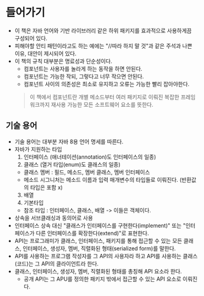 # 들어가기
- 이 책은 자바 언어와 기반 라이브러리 같은 하위 패키지를 효과적으로 사용하게끔 구성되어 있다.
- 피해야할 안티 패턴이라고도 하는 예에는 "//따라 하지 말 것"과 같은 주석과 나쁜 이유, 대안이 제시되어 있다.
- 이 책의 규칙 대부분은 명료성과 단순성이다.
  - 컴포넌트는 사용자를 놀라게 하는 동작을 하면 안된다.
  - 컴포넌트는 가능한 작되, 그렇다고 너무 작으면 안된다.
  - 컴포넌트 사이의 의존성은 최소로 유지하고 오류는 가능한 빨리 잡아야한다.
  > 이 책에서 컴포넌트란 개별 메소드부터 여러 패키지로 이뤄진 복잡한 프레임워크까지 재사용 가능한 모든 소프트웨어 요소를 뜻한다.
## 기술 용어
- 기술 용어는 대부분 자바 8용 언어 명세를 따른다.
- 자바가 지원하는 타입
  1. 인터페이스 (애너테이션(annotation)도 인터페이스의 일종)
  2. 클래스 (열거 타입(enum)도 클래스의 일종)
    - 클래스 멤버 : 필드, 메소드, 멤버 클래스, 멤버 인터페이스
    - 메소드 시그니처는 메소드 이름과 입력 매개변수의 타입들로 이뤄진다. (반환값의 타입은 포함 x)
  3. 배열 
  4. 기본타입
  - 참조 타입 : 인터페이스, 클래스, 배열
    -> 이들은 객체이다.
- 상속을 서브클래싱과 동의어로 사용
- 인터페이스 상속 대신 "클래스가 인터페이스를 구현한다(implement)" 또는 "인터페이스가 다른 인터페이스를 확장한다(extend)"로 표현한다.
- API는 프로그래미가 클래스, 인터페이스, 패키지를 통해 접근할 수 있는 모든 클래스, 인터페이스, 생성자, 멤버, 직렬화된 형태(serialized form)를 말한다.
- API를 사용하는 프로그램 작성자를 그 API의 사용자라 하고 API를 사용하는 클래스(코드)는 그 API의 클라이언트라 한다.
- 클래스, 인터페이스, 생성자, 멤버, 직렬화된 형태를 총칭해 API 요소라 한다.
  - 공개 API는 그 APU를 정의한 패키지 밖에서 접근할 수 있는 API 요소로 이뤄진다.
